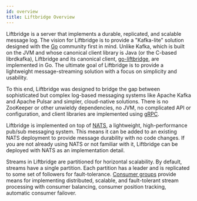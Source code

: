 ```yaml
---
id: overview
title: Liftbridge Overview
---
```


Liftbridge is a server that implements a durable, replicated, and scalable
message log. The vision for Liftbridge is to provide a "Kafka-lite" solution
designed with the [Go](https://go.dev) community first in mind. Unlike Kafka,
which is built on the JVM and whose canonical client library is Java (or the
C-based librdkafka), Liftbridge and its canonical client,
[go-liftbridge](https://github.com/liftbridge-io/go-liftbridge), are
implemented in Go. The ultimate goal of Liftbridge is to provide a lightweight
message-streaming solution with a focus on simplicity and usability.

To this end, Liftbridge was designed to bridge the gap between sophisticated
but complex log-based messaging systems like Apache Kafka and Apache Pulsar and
simpler, cloud-native solutions. There is no ZooKeeper or other unwieldy
dependencies, no JVM, no complicated API or configuration, and client libraries
are implemented using [gRPC](https://grpc.io).

Liftbridge is implemented on top of [NATS](https://nats.io), a lightweight,
high-performance pub/sub messaging system. This means it can be added to an
existing NATS deployment to provide message durability with no code changes. If
you are not already using NATS or not familiar with it, Liftbridge can be
deployed with NATS as an implementation detail.

Streams in Liftbridge are partitioned for horizontal scalability. By default,
streams have a single partition. Each partition has a leader and is replicated
to some set of followers for fault-tolerance. [Consumer groups](./consumer_groups.md)
provide means for implementing distributed, scalable, and fault-tolerant stream
processing with consumer balancing, consumer position tracking, automatic
consumer failover.

